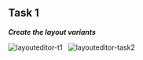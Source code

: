 ## Task 1

***Create the layout variants***
<br>

![layouteditor-t1](https://user-images.githubusercontent.com/47735236/111305091-9fcdd480-867e-11eb-8935-863507048c19.gif) &nbsp; ![layouteditor-task2](https://user-images.githubusercontent.com/47735236/111305341-ea4f5100-867e-11eb-810c-66487e555398.gif)

